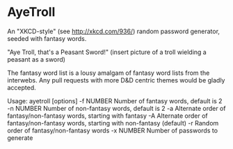 AyeTroll
========
An "XKCD-style" (see http://xkcd.com/936/) random password generator,
seeded with fantasy words.

"Aye Troll, that's a Peasant Sword!"
(insert picture of a troll wielding a peasant as a sword)

The fantasy word list is a lousy amalgam of fantasy word lists from the
interwebs.  Any pull requests with more D&D centric themes would be
gladly accepted.

Usage: ayetroll [options]
    -f NUMBER                        Number of fantasy words, default is 2
    -n NUMBER                        Number of non-fantasy words, default is 2
    -a                               Alternate order of fantasy/non-fantasy words, starting with fantasy
    -A                               Alternate order of fantasy/non-fantasy words, starting with non-fantasy (default)
    -r                               Random order of fantasy/non-fantasy words
    -x NUMBER                        Number of passwords to generate

